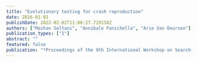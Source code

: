 ```yaml
---
title: "Evolutionary testing for crash reproduction"
date: 2016-01-01
publishDate: 2022-02-02T11:00:27.729158Z
authors: ["Mozhan Soltani", "Annibale Panichella", "Arie Van Deursen"]
publication_types: ["1"]
abstract: ""
featured: false
publication: "*Proceedings of the 9th International Workshop on Search-Based Software Testing*"
---
```


